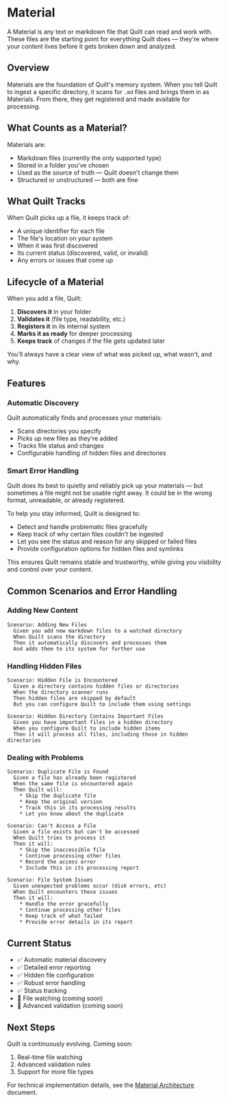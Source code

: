 # Material

A Material is any text or markdown file that Quilt can read and work with. These files are the starting point for everything Quilt does — they're where your content lives before it gets broken down and analyzed.

## Overview

Materials are the foundation of Quilt's memory system. When you tell Quilt to ingest a specific directory, it scans for `.md` files and brings them in as Materials. From there, they get registered and made available for processing.

## What Counts as a Material?

Materials are:

- Markdown files (currently the only supported type)
- Stored in a folder you've chosen
- Used as the source of truth — Quilt doesn't change them
- Structured or unstructured — both are fine

## What Quilt Tracks

When Quilt picks up a file, it keeps track of:

- A unique identifier for each file
- The file's location on your system
- When it was first discovered
- Its current status (discovered, valid, or invalid)
- Any errors or issues that come up

## Lifecycle of a Material

When you add a file, Quilt:

1. **Discovers it** in your folder
2. **Validates it** (file type, readability, etc.)
3. **Registers it** in its internal system
4. **Marks it as ready** for deeper processing
5. **Keeps track** of changes if the file gets updated later

You'll always have a clear view of what was picked up, what wasn't, and why.

## Features

### Automatic Discovery

Quilt automatically finds and processes your materials:

- Scans directories you specify
- Picks up new files as they're added
- Tracks file status and changes
- Configurable handling of hidden files and directories

### Smart Error Handling

Quilt does its best to quietly and reliably pick up your materials — but sometimes a file might not be usable right away. It could be in the wrong format, unreadable, or already registered.

To help you stay informed, Quilt is designed to:

- Detect and handle problematic files gracefully
- Keep track of why certain files couldn't be ingested
- Let you see the status and reason for any skipped or failed files
- Provide configuration options for hidden files and symlinks

This ensures Quilt remains stable and trustworthy, while giving you visibility and control over your content.

## Common Scenarios and Error Handling

### Adding New Content

```gherkin
Scenario: Adding New Files
  Given you add new markdown files to a watched directory
  When Quilt scans the directory
  Then it automatically discovers and processes them
  And adds them to its system for further use
```

### Handling Hidden Files

```gherkin
Scenario: Hidden File is Encountered
  Given a directory contains hidden files or directories
  When the directory scanner runs
  Then hidden files are skipped by default
  But you can configure Quilt to include them using settings

Scenario: Hidden Directory Contains Important Files
  Given you have important files in a hidden directory
  When you configure Quilt to include hidden items
  Then it will process all files, including those in hidden directories
```

### Dealing with Problems

```gherkin
Scenario: Duplicate File is Found
  Given a file has already been registered
  When the same file is encountered again
  Then Quilt will:
    * Skip the duplicate file
    * Keep the original version
    * Track this in its processing results
    * Let you know about the duplicate

Scenario: Can't Access a File
  Given a file exists but can't be accessed
  When Quilt tries to process it
  Then it will:
    * Skip the inaccessible file
    * Continue processing other files
    * Record the access error
    * Include this in its processing report

Scenario: File System Issues
  Given unexpected problems occur (disk errors, etc)
  When Quilt encounters these issues
  Then it will:
    * Handle the error gracefully
    * Continue processing other files
    * Keep track of what failed
    * Provide error details in its report
```

## Current Status

- ✅ Automatic material discovery
- ✅ Detailed error reporting
- ✅ Hidden file configuration
- ✅ Robust error handling
- ✅ Status tracking
- 🚧 File watching (coming soon)
- 🚧 Advanced validation (coming soon)

## Next Steps

Quilt is continuously evolving. Coming soon:

1. Real-time file watching
2. Advanced validation rules
3. Support for more file types

For technical implementation details, see the [Material Architecture](./material-architecture.md) document.
